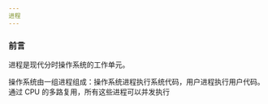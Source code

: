 ```yaml
---
进程
---
```


### 前言

进程是现代分时操作系统的工作单元。

操作系统由一组进程组成：操作系统进程执行系统代码，用户进程执行用户代码。通过 CPU 的多路复用，所有这些进程可以并发执行

